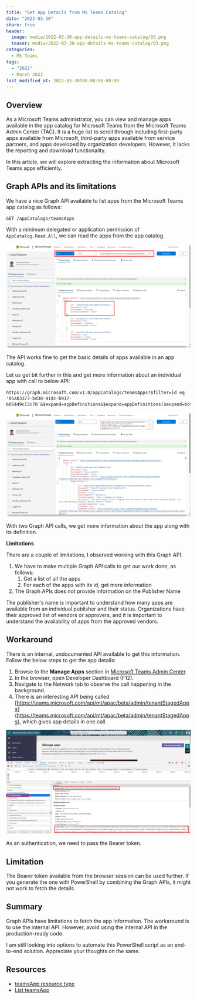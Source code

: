 ```yaml
---
title: "Get App Details from MS Teams Catalog"
date: "2022-03-30"
share: true
header:
  image: media/2022-03-30-app-details-ms-teams-catalog/03.png
  teaser: media/2022-03-30-app-details-ms-teams-catalog/03.png
categories:
  - MS Teams
tags:
  - "2022"
  - March 2022
last_modified_at: 2022-03-30T00:00:00-00:00
---
```

## Overview

As a Microsoft Teams administrator, you can view and manage apps available in the app catalog for Microsoft Teams from the Microsoft Teams Admin Center (TAC). It is a huge list to scroll through including first-party apps available from Microsoft, third-party apps available from service partners, and apps developed by organization developers. However, it lacks the reporting and download functionality.

In this article, we will explore extracting the information about Microsoft Teams apps efficiently.

## Graph APIs and its limitations

We have a nice Graph API available to list apps from the Microsoft Teams app catalog as follows:

```
GET /appCatalogs/teamsApps
```

With a minimum delegated or application permission of `AppCatalog.Read.All`, we can read the apps from the app catalog.

![](/media/2022-03-30-app-details-ms-teams-catalog/01.png)

The API works fine to get the basic details of apps available in an app catalog.

Let us get bit further in this and get more information about an individual app with call to below API:

```
https://graph.microsoft.com/v1.0/appCatalogs/teamsApps?$filter=id eq '05ab3377-bd38-41dc-b917-b05449c13c78'&$expand=appDefinitions&$expand=appDefinitions($expand=bot)
```

![](/media/2022-03-30-app-details-ms-teams-catalog/02.png)

With two Graph API calls, we get more information about the app along with its definition.

**Limitations**

There are a couple of limitations, I observed working with this Graph API.

1. We have to make multiple Graph API calls to get our work done, as follows:
    1. Get a list of all the apps
    2. For each of the apps with its id, get more information
2. The Graph APIs does not provide information on the Publisher Name

The publisher's name is important to understand how many apps are available from an individual publisher and their status. Organizations have their approved list of vendors or approvers, and it is important to understand the availability of apps from the approved vendors.

## Workaround

There is an internal, undocumented API available to get this information. Follow the below steps to get the app details:

1. Browse to the **Manage Apps** section in [Microsoft Teams Admin Center](https://admin.teams.microsoft.com/policies/manage-apps).
2. In the browser, open Developer Dashboard (F12).
3. Navigate to the Network tab to observe the call happening in the background.
4. There is an interesting API being called [https://teams.microsoft.com/api/mt/apac/beta/admin/tenantStagedApps](https://teams.microsoft.com/api/mt/apac/beta/admin/tenantStagedApps), which gives app details in one call.

![](/media/2022-03-30-app-details-ms-teams-catalog/03.png)

As an authentication, we need to pass the Bearer token.

## Limitation

The Bearer token available from the browser session can be used further. If you generate the one with PowerShell by combining the Graph APIs, it might not work to fetch the details.

## Summary

Graph APIs have limitations to fetch the app information. The workaround is to use the internal API. However, avoid using the internal API in the production-ready code.

I am still looking into options to automate this PowerShell script as an end-to-end solution. Appreciate your thoughts on the same.

## Resources

- [teamsApp resource type](https://docs.microsoft.com/en-us/graph/api/resources/teamsapp?WT.mc_id=M365-MVP-5003693)
- [List teamsApp](https://docs.microsoft.com/en-us/graph/api/appcatalogs-list-teamsapps?WT.mc_id=M365-MVP-5003693)
